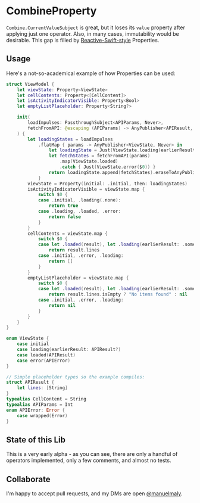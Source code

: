 # CombineProperty

`Combine.CurrentValueSubject` is great, but it loses its `value` property after applying just one operator. Also, in many cases, immutability would be desirable. This gap is filled by [Reactive-Swift-style](https://github.com/ReactiveCocoa/ReactiveSwift/blob/master/Sources/Property.swift) Properties.

## Usage

Here's a not-so-academical example of how Properties can be used:

```swift
struct ViewModel {
    let viewState: Property<ViewState>
    let cellContents: Property<[CellContent]>
    let isActivityIndicatorVisible: Property<Bool>
    let emptyListPlaceholder: Property<String?>

    init(
        loadImpulses: PassthroughSubject<APIParams, Never>,
        fetchFromAPI: @escaping (APIParams) -> AnyPublisher<APIResult, APIError>
    ) {
        let loadingStates = loadImpulses
            .flatMap { params -> AnyPublisher<ViewState, Never> in
                let loadingState = Just(ViewState.loading(earlierResult: nil))
                let fetchStates = fetchFromAPI(params)
                    .map(ViewState.loaded)
                    .catch { Just(ViewState.error($0)) }
                return loadingState.append(fetchStates).eraseToAnyPublisher()
            }
        viewState = Property(initial: .initial, then: loadingStates)
        isActivityIndicatorVisible = viewState.map {
            switch $0 {
            case .initial, .loading(.none):
                return true
            case .loading, .loaded, .error:
                return false
            }
        }
        cellContents = viewState.map {
            switch $0 {
            case let .loaded(result), let .loading(earlierResult: .some(result)):
                return result.lines
            case .initial, .error, .loading:
                return []
            }
        }
        emptyListPlaceholder = viewState.map {
            switch $0 {
            case let .loaded(result), let .loading(earlierResult: .some(result)):
                return result.lines.isEmpty ? "No items found" : nil
            case .initial, .error, .loading:
                return nil
            }
        }
    }
}

enum ViewState {
    case initial
    case loading(earlierResult: APIResult?)
    case loaded(APIResult)
    case error(APIError)
}

// Simple placeholder types so the example compiles:
struct APIResult {
    let lines: [String]
}
typealias CellContent = String
typealias APIParams = Int
enum APIError: Error {
    case wrapped(Error)
}
```

## State of this Lib

This is a very early alpha - as you can see, there are only a handful of operators implemented, only a few comments, and almost no tests.

## Collaborate

I'm happy to accept pull requests, and my DMs are open [@manuelmaly](https://twitter.com/manuelmaly).
